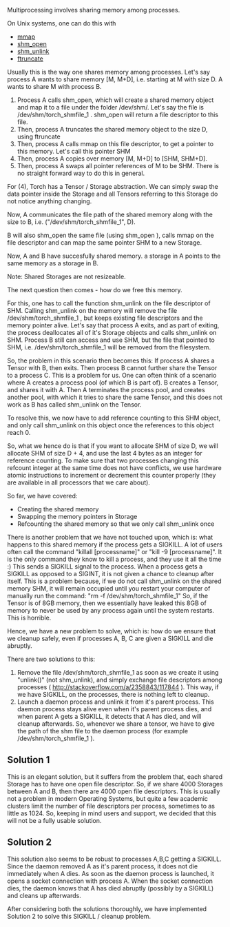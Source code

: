 Multiprocessing involves sharing memory among processes.

On Unix systems, one can do this with 
- [mmap](http://linux.die.net/man/2/mmap) 
- [shm_open](http://pubs.opengroup.org/onlinepubs/009695399/functions/shm_open.html) 
- [shm_unlink](http://pubs.opengroup.org/onlinepubs/009695399/functions/shm_unlink.html)
- [ftruncate](http://linux.die.net/man/2/ftruncate)

Usually this is the way one shares memory among processes.
Let's say process A wants to share memory [M, M+D], i.e. starting at M with size D. 
A wants to share M with process B.

1. Process A calls shm_open, which will create a shared memory object and map it to a file under the folder /dev/shm/. Let's say the file is /dev/shm/torch_shmfile_1 . shm_open will return a file descriptor to this file.
2. Then, process A truncates the shared memory object to the size D, using ftruncate
3. Then, process A calls mmap on this file descriptor, to get a pointer to this memory. Let's call this pointer SHM
3. Then, process A copies over memory [M, M+D] to [SHM, SHM+D].
4. Then, process A swaps all pointer references of M to be SHM. There is no straight forward way to do this in general. 

For (4), Torch has a Tensor / Storage abstraction. We can simply swap the data pointer inside the Storage and all Tensors referring to this Storage do not notice anything changing.

Now, A communicates the file path of the shared memory along with the size to B, i.e. ("/dev/shm/torch_shmfile_1", D).

B will also shm_open the same file (using shm_open ), calls mmap on the file descriptor and can map the same pointer SHM to a new Storage.

Now, A and B have succesfully shared memory. a storage in A points to the same memory as a storage in B.

Note: Shared Storages are not resizeable.

The next question then comes - how do we free this memory.

For this, one has to call the function shm_unlink on the file descriptor of SHM.
Calling shm_unlink on the memory will remove the file /dev/shm/torch_shmfile_1 , but keeps existing file descriptors and the memory pointer alive.
Let's say that process A exits, and as part of exiting, the process deallocates all of it's Storage objects and calls shm_unlink on SHM. Process B still can access and use SHM, but the file that pointed to SHM, i.e. /dev/shm/torch_shmfile_1 will be removed from the filesystem.

So, the problem in this scenario then becomes this:
If process A shares a Tensor with B, then exits. Then process B cannot further share the Tensor to a process C.
This is a problem for us.
One can often think of a scenario where A creates a process pool (of which B is part of). B creates a Tensor, and shares it with A. Then A terminates the process pool, and creates another pool, with which it tries to share the same Tensor, and this does not work as B has called shm_unlink on the Tensor.

To resolve this, we now have to add reference counting to this SHM object, and only call shm_unlink on this object once the references to this object reach 0.

So, what we hence do is that if you want to allocate SHM of size D, we will allocate SHM of size D + 4, and use the last 4 bytes as an integer for reference counting.
To make sure that two processes changing this refcount integer at the same time does not have conflicts, we use hardware atomic instructions to increment or decrement this counter properly (they are available in all processors that we care about).

So far, we have covered:
- Creating the shared memory
- Swapping the memory pointers in Storage
- Refcounting the shared memory so that we only call shm_unlink once

There is another problem that we have not touched upon, which is:
what happens to this shared memory if the process gets a SIGKILL.
A lot of users often call the command "killall [processname]" or "kill -9 [processname]". It is the only command they know to kill a process, and they use it all the time :)
This sends a SIGKILL signal to the process.
When a process gets a SIGKILL as opposed to a SIGINT, it is not given a chance to cleanup after itself.
This is a problem because, if we do not call shm_unlink on the shared memory SHM, it will remain occupied until you restart your computer of manually run the command: "rm -f /dev/shm/torch_shmfile_1"
So, if the Tensor is of 8GB memory, then we essentially have leaked this 8GB of memory to never be used by any process again until the system restarts. This is horrible.

Hence, we have a new problem to solve, which is: how do we ensure that we cleanup safely, even if processes A, B, C are given a SIGKILL and die abruptly.

There are two solutions to this:
1. Remove the file /dev/shm/torch_shmfile_1 as soon as we create it using "unlink()" (not shm_unlink), and simply exchange file descriptors among processes ( http://stackoverflow.com/a/2358843/117844 ). This way, if we have SIGKILL, on the processes, there is nothing left to cleanup.
2. Launch a daemon process and unlink it from it's parent process. This daemon process stays alive even when it's parent process dies, and when parent A gets a SIGKILL, it detects that A has died, and will cleanup afterwards. So, whenever we share a tensor, we have to give the path of the shm file to the daemon process (for example /dev/shm/torch_shmfile_1 ).

Solution 1
----------
This is an elegant solution, but it suffers from the problem that, each shared Storage has to have one open file descriptor.
So, if we share 4000 Storages between A and B, then there are 4000 open file descriptors.
This is usually not a problem in modern Operating Systems, but quite a few academic clusters limit the number of file descriptors per process, sometimes to as little as 1024.
So, keeping in mind users and support, we decided that this will not be a fully usable solution.

Solution 2
----------
This solution also seems to be robust to processes A,B,C getting a SIGKILL. 
Since the daemon removed A as it's parent process, it does not die immediately when A dies.
As soon as the daemon process is launched, it opens a socket connection with process A.
When the socket connection dies, the daemon knows that A has died abruptly (possibly by a SIGKILL) and cleans up afterwards.


After considering both the solutions thoroughly, we have implemented Solution 2 to solve this SIGKILL / cleanup problem.







